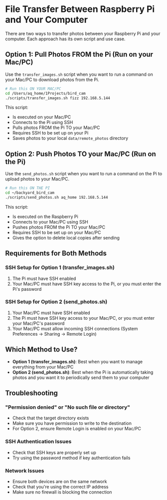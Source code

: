 # File Transfer Between Raspberry Pi and Your Computer

There are two ways to transfer photos between your Raspberry Pi and your computer. Each approach has its own script and use case.

## Option 1: Pull Photos FROM the Pi (Run on your Mac/PC)

Use the `transfer_images.sh` script when you want to run a command on your Mac/PC to download photos from the Pi.

```bash
# Run this ON YOUR MAC/PC
cd /Users/aq_home/1Projects/bird_cam
./scripts/transfer_images.sh fizz 192.168.5.144
```

This script:
- Is executed on your Mac/PC
- Connects to the Pi using SSH
- Pulls photos FROM the Pi TO your Mac/PC
- Requires SSH to be set up on your Pi
- Saves photos to your local `data/remote_photos` directory

## Option 2: Push Photos TO your Mac/PC (Run on the Pi)

Use the `send_photos.sh` script when you want to run a command on the Pi to upload photos to your Mac/PC.

```bash
# Run this ON THE PI
cd ~/backyard_bird_cam
./scripts/send_photos.sh aq_home 192.168.5.144
```

This script:
- Is executed on the Raspberry Pi
- Connects to your Mac/PC using SSH
- Pushes photos FROM the Pi TO your Mac/PC
- Requires SSH to be set up on your Mac/PC
- Gives the option to delete local copies after sending

## Requirements for Both Methods

### SSH Setup for Option 1 (transfer_images.sh)
1. The Pi must have SSH enabled
2. Your Mac/PC must have SSH key access to the Pi, or you must enter the Pi's password

### SSH Setup for Option 2 (send_photos.sh)
1. Your Mac/PC must have SSH enabled
2. The Pi must have SSH key access to your Mac/PC, or you must enter your Mac/PC's password
3. Your Mac/PC must allow incoming SSH connections (System Preferences → Sharing → Remote Login)

## Which Method to Use?

- **Option 1 (transfer_images.sh)**: Best when you want to manage everything from your Mac/PC
- **Option 2 (send_photos.sh)**: Best when the Pi is automatically taking photos and you want it to periodically send them to your computer

## Troubleshooting

### "Permission denied" or "No such file or directory"
- Check that the target directory exists
- Make sure you have permission to write to the destination
- For Option 2, ensure Remote Login is enabled on your Mac/PC

### SSH Authentication Issues
- Check that SSH keys are properly set up
- Try using the password method if key authentication fails

### Network Issues
- Ensure both devices are on the same network
- Check that you're using the correct IP address
- Make sure no firewall is blocking the connection 
